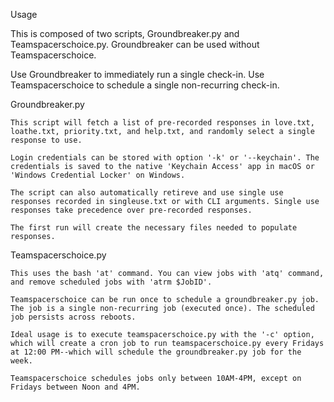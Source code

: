 Usage

This is composed of two scripts, Groundbreaker.py and Teamspacerschoice.py. Groundbreaker can be used without Teamspacerschoice.

Use Groundbreaker to immediately run a single check-in. Use Teamspacerschoice to schedule a single non-recurring check-in.

Groundbreaker.py 

    This script will fetch a list of pre-recorded responses in love.txt, loathe.txt, priority.txt, and help.txt, and randomly select a single response to use.

    Login credentials can be stored with option '-k' or '--keychain'. The credentials is saved to the native 'Keychain Access' app in macOS or 'Windows Credential Locker' on Windows.

    The script can also automatically retireve and use single use responses recorded in singleuse.txt or with CLI arguments. Single use responses take precedence over pre-recorded responses.

    The first run will create the necessary files needed to populate responses.

Teamspacerschoice.py

    This uses the bash 'at' command. You can view jobs with 'atq' command, and remove scheduled jobs with 'atrm $JobID'.

    Teamspacerschoice can be run once to schedule a groundbreaker.py job. The job is a single non-recurring job (executed once). The scheduled job persists across reboots.

    Ideal usage is to execute teamspacerschoice.py with the '-c' option, which will create a cron job to run teamspacerschoice.py every Fridays at 12:00 PM--which will schedule the groundbreaker.py job for the week.

    Teamspacerschoice schedules jobs only between 10AM-4PM, except on Fridays between Noon and 4PM.
